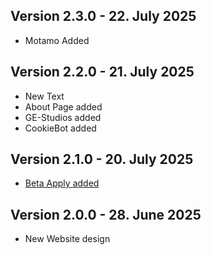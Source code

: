 ## Version 2.3.0 - 22. July 2025
- Motamo Added

## Version 2.2.0 - 21. July 2025
- New Text
- About Page added
- GE-Studios added
- CookieBot added

## Version 2.1.0 - 20. July 2025
- [Beta Apply added](/beta/apply/index.php)

## Version 2.0.0 - 28. June 2025
- New Website design